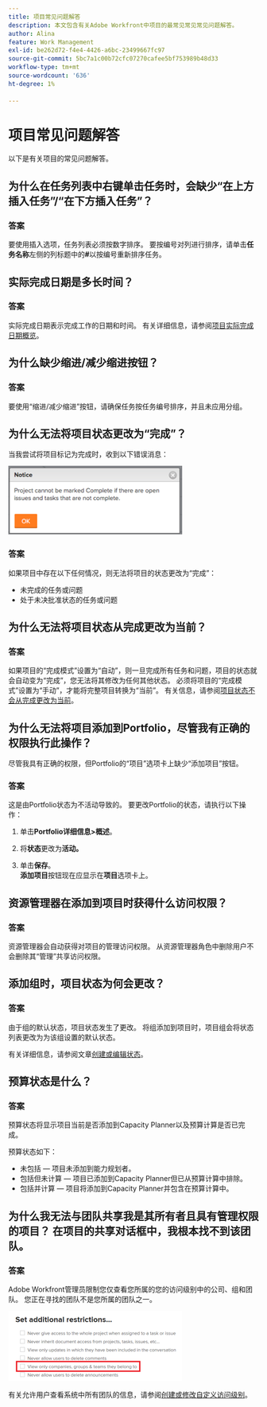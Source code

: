 ```yaml
---
title: 项目常见问题解答
description: 本文包含有关Adobe Workfront中项目的最常见常见常见问题解答。
author: Alina
feature: Work Management
exl-id: be262d72-f4e4-4426-a6bc-23499667fc97
source-git-commit: 5bc7a1c00b72cfc07270cafee5bf753989b48d33
workflow-type: tm+mt
source-wordcount: '636'
ht-degree: 1%

---
```


# 项目常见问题解答

以下是有关项目的常见问题解答。

## 为什么在任务列表中右键单击任务时，会缺少“在上方插入任务”/“在下方插入任务”？

### 答案

要使用插入选项，任务列表必须按数字排序。 要按编号对列进行排序，请单击&#x200B;**任务名称**&#x200B;左侧的列标题中的&#x200B;**#**&#x200B;以按编号重新排序任务。

## 实际完成日期是多长时间？

### 答案

实际完成日期表示完成工作的日期和时间。 有关详细信息，请参阅[项目实际完成日期概览](../../../manage-work/projects/planning-a-project/project-actual-completion-date.md)。

## 为什么缺少缩进/减少缩进按钮？

### 答案

要使用“缩进/减少缩进”按钮，请确保任务按任务编号排序，并且未应用分组。

## 为什么无法将项目状态更改为“完成”？

当我尝试将项目标记为完成时，收到以下错误消息：

![Project_FAQ_Complete_Error_message.png](assets/project-faq-complete-error-message-350x138.png)

### 答案

如果项目中存在以下任何情况，则无法将项目的状态更改为“完成”：

* 未完成的任务或问题
* 处于未决批准状态的任务或问题

## 为什么无法将项目状态从完成更改为当前？

### 答案

如果项目的“完成模式”设置为“自动”，则一旦完成所有任务和问题，项目的状态就会自动变为“完成”，您无法将其修改为任何其他状态。 必须将项目的“完成模式”设置为“手动”，才能将完整项目转换为“当前”。 有关信息，请参阅[项目状态不会从完成更改为当前](../../../manage-work/projects/tips-tricks-and-troubleshooting/project-status-does-not-change-from-complete-to-current.md)。

## 为什么无法将项目添加到Portfolio，尽管我有正确的权限执行此操作？

尽管我具有正确的权限，但Portfolio的“项目”选项卡上缺少“添加项目”按钮。

### 答案

这是由Portfolio状态为不活动导致的。 要更改Portfolio的状态，请执行以下操作：

1. 单击&#x200B;**Portfolio详细信息>概述**。
1. 将&#x200B;**状态**&#x200B;更改为&#x200B;**活动。**

1. 单击&#x200B;**保存**。\
   **添加项目**&#x200B;按钮现在应显示在&#x200B;**项目**&#x200B;选项卡上。

## 资源管理器在添加到项目时获得什么访问权限？

### 答案

资源管理器会自动获得对项目的管理访问权限。 从资源管理器角色中删除用户不会删除其“管理”共享访问权限。

## 添加组时，项目状态为何会更改？

### 答案

由于组的默认状态，项目状态发生了更改。 将组添加到项目时，项目组会将状态列表更改为为该组设置的默认状态。

有关详细信息，请参阅文章[创建或编辑状态](../../../administration-and-setup/customize-workfront/creating-custom-status-and-priority-labels/create-or-edit-a-status.md)。

## 预算状态是什么？

### 答案

预算状态将显示项目当前是否添加到Capacity Planner以及预算计算是否已完成。

预算状态如下：

* 未包括 — 项目未添加到能力规划者。
* 包括但未计算 — 项目已添加到Capacity Planner但已从预算计算中排除。
* 包括并计算 — 项目将添加到Capacity Planner并包含在预算计算中。

## 为什么我无法与团队共享我是其所有者且具有管理权限的项目？ 在项目的共享对话框中，我根本找不到该团队。

### 答案

Adobe Workfront管理员限制您仅查看您所属的您的访问级别中的公司、组和团队。 您正在寻找的团队不是您所属的团队之一。

![仅查看他们属于的团队、组和公司](assets/view-only-team-groups-companies-they-belong-to-350x141.png)

有关允许用户查看系统中所有团队的信息，请参阅[创建或修改自定义访问级别](../../../administration-and-setup/add-users/configure-and-grant-access/create-modify-access-levels.md)。
